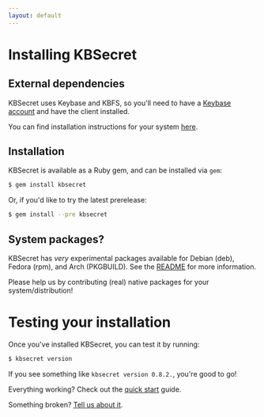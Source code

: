 ```yaml
---
layout: default
---
```


# Installing KBSecret

## External dependencies

KBSecret uses Keybase and KBFS, so you'll need to have a [Keybase account](https://keybase.io/)
and have the client installed.

You can find installation instructions for your system [here](https://keybase.io/download).

## Installation

KBSecret is available as a Ruby gem, and can be installed via `gem`:

```bash
$ gem install kbsecret
```

Or, if you'd like to try the latest prerelease:

```bash
$ gem install --pre kbsecret
```

## System packages?

KBSecret has *very* experimental packages available for Debian (deb), Fedora (rpm),
and Arch (PKGBUILD). See the [README](https://github.com/kbsecret/kbsecret/blob/master/README.md)
for more information.

Please help us by contributing (real) native packages for your system/distribution!

# Testing your installation

Once you've installed KBSecret, you can test it by running:

```bash
$ kbsecret version
```

If you see something like `kbsecret version 0.8.2.`, you're good to go!

Everything working? Check out the [quick start](quickstart) guide.

Something broken? [Tell us about it](github.com/kbsecret/kbsecret/issues).
